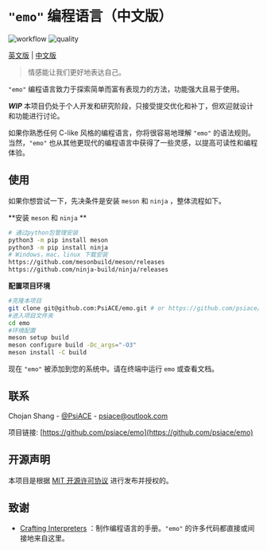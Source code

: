 # `"emo"` 编程语言（中文版）

![workflow](https://github.com/PsiACE/emo/workflows/ci_meson/badge.svg)
![quality](https://www.code-inspector.com/project/6258/status/svg)

[英文版](./README.md) | [中文版](./README_zh.md)

> 情感能让我们更好地表达自己。

`"emo"` 编程语言致力于探索简单而富有表现力的方法，功能强大且易于使用。

_**WIP**_ 本项目仍处于个人开发和研究阶段，只接受提交优化和补丁，但欢迎就设计和功能进行讨论。

如果你熟悉任何 C-like 风格的编程语言，你将很容易地理解 `"emo"` 的语法规则。当然，`"emo"` 也从其他更现代的编程语言中获得了一些灵感，以提高可读性和编程体验。

## 使用

如果你想尝试一下，先决条件是安装 `meson` 和 `ninja` ，整体流程如下。

**安装 `meson` 和 `ninja` **

```bash
# 通过python包管理安装
python3 -m pip install meson
python3 -m pip install ninja
# Windows，mac，linux 下载安装
https://github.com/mesonbuild/meson/releases
https://github.com/ninja-build/ninja/releases
```

**配置项目环境**

```bash
#克隆本项目
git clone git@github.com:PsiACE/emo.git # or https://github.com/psiace/emo.git
#进入项目文件夹
cd emo
#环境配置
meson setup build
meson configure build -Dc_args="-O3" 
meson install -C build
```

现在 `"emo"` 被添加到您的系统中。请在终端中运行 `emo` 或查看文档。

## 联系

Chojan Shang - [@PsiACE](https://github.com/psiace) - <psiace@outlook.com>

项目链接: [https://github.com/psiace/emo](https://github.com/psiace/emo)

## 开源声明

本项目是根据 [MIT 开源许可协议](./LICENSE) 进行发布并授权的。

## 致谢

- [Crafting Interpreters](https://craftinginterpreters.com) ：制作编程语言的手册。`"emo"` 的许多代码都直接或间接地来自这里。
